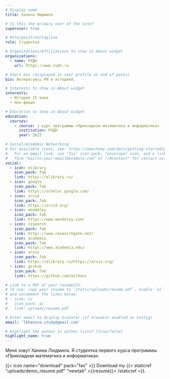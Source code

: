 ```yaml
---
# Display name
title: Ханина Людмила

# Is this the primary user of the site?
superuser: true

# Role/position/tagline
role: Студентка

# Organizations/Affiliations to show in About widget
organizations:
  - name: РУДН
    url: https://www.rudn.ru

# Short bio (displayed in user profile at end of posts)
bio: Интересуюсь PM и историей.

# Interests to show in About widget
interests:
  - История 15 века
  - Нон-фикшн

# Education to show in About widget
education:
  courses:
    - course: 1 курс программы «Прикладная математика и информатика»
      institution: РУДН
      year: 2022

# Social/Academic Networking
# For available icons, see: https://wowchemy.com/docs/getting-started/page-builder/#icons
#   For an email link, use "fas" icon pack, "envelope" icon, and a link in the
#   form "mailto:your-email@example.com" or "/#contact" for contact widget.
social:
  - icon: elibrary
    icon_pack: fab
    link: https://elibrary.ru/
  - icon: google
    icon_pack: fab
    link: https://scholar.google.com/
  - icon: orcid
    icon_pack: fab
    link: https://orcid.org/
  - icon: mendeley
    icon_pack: fab
    link: https://www.mendeley.com/
  - icon: research
    icon_pack: fab
    link: https://www.researchgate.net/
  - icon: academia
    icon_pack: fab
    link: https://www.academia.edu/
  - icon: arxiv
    icon_pack: fab
    link: https://elibrary.ru/https://arxiv.org/
  - icon: github
    icon_pack: fab
    link: https://github.com/milhani

# Link to a PDF of your resume/CV.
# To use: copy your resume to `static/uploads/resume.pdf`, enable `ai` icons in `params.toml`,
# and uncomment the lines below.
# - icon: cv
#   icon_pack: ai
#   link: uploads/resume.pdf

# Enter email to display Gravatar (if Gravatar enabled in Config)
email: 'lkhanina.study@gmail.com'

# Highlight the author in author lists? (true/false)
highlight_name: true
---
```


Меня зовут Ханина Людмила. Я студентка первого курса программы «Прикладная математика и информатика».

{{< icon name="download" pack="fas" >}} Download my {{< staticref "uploads/demo_resume.pdf" "newtab" >}}resumé{{< /staticref >}}.
